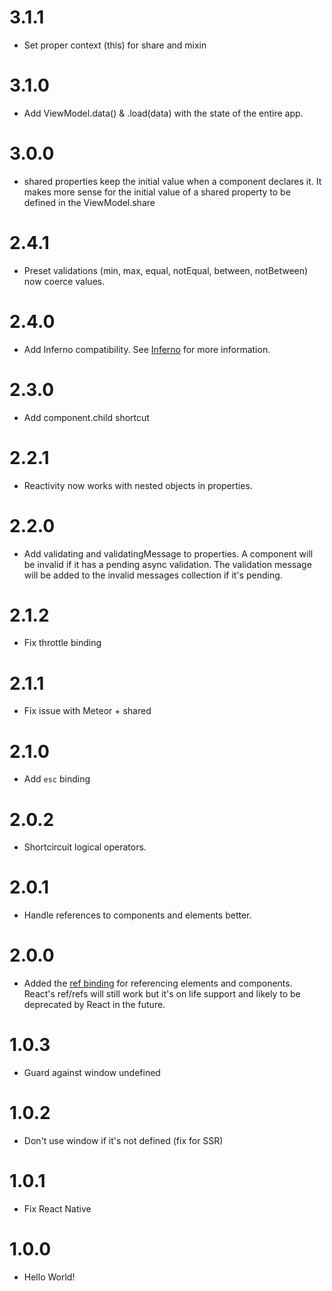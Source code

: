 # 3.1.1
* Set proper context (this) for share and mixin

# 3.1.0
* Add ViewModel.data() & .load(data) with the state of the entire app.

# 3.0.0
* shared properties keep the initial value when a component declares it. It makes more sense for the initial value of a shared property to be defined in the ViewModel.share

# 2.4.1
* Preset validations (min, max, equal, notEqual, between, notBetween) now coerce values.

# 2.4.0
* Add Inferno compatibility. See [Inferno](https://viewmodel.org/#BasicsInferno) for more information.

# 2.3.0
* Add component.child shortcut

# 2.2.1
* Reactivity now works with nested objects in properties.

# 2.2.0
* Add validating and validatingMessage to properties. A component will be invalid if it has a pending async validation. The validation message will be added to the invalid messages collection if it's pending.

# 2.1.2
* Fix throttle binding

# 2.1.1
* Fix issue with Meteor + shared

# 2.1.0
* Add `esc` binding

# 2.0.2
* Shortcircuit logical operators.

# 2.0.1
* Handle references to components and elements better.

# 2.0.0
* Added the [ref binding](https://viewmodel.org/#BindingsRef) for referencing elements and components. React's ref/refs will still work but it's on life support and likely to be deprecated by React in the future.

# 1.0.3
* Guard against window undefined

# 1.0.2
* Don't use window if it's not defined (fix for SSR)

# 1.0.1
* Fix React Native

# 1.0.0
* Hello World!
